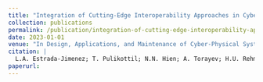 ```yaml
---
title: "Integration of Cutting-Edge Interoperability Approaches in Cyber-Physical Production Systems and Industry 4.0"
collection: publications
permalink: /publication/integration-of-cutting-edge-interoperability-approaches-in-cyber-physical-produc
date: 2023-01-01
venue: "In Design, Applications, and Maintenance of Cyber-Physical Systems"
citation: |
  L.A. Estrada-Jimenez; T. Pulikottil; N.N. Hien; A. Torayev; H.U. Rehman; F. Mo; S. Nikghadam Hojjati; J. Barata. "Integration of Cutting-Edge Interoperability Approaches in Cyber-Physical Production Systems and Industry 4.0". In Design, Applications, and Maintenance of Cyber-Physical Systems, 2023.
paperurl:
---
```

